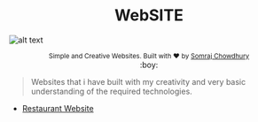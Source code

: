 <h1 align="center">WebSITE</h1>

![alt text](https://www.flaticon.com/free-icon/html-5_919827 "HTML")

<div align="center">
  <sub>Simple and Creative Websites. Built with ❤︎ by
  <a href="https://github.com/somrajchowdhury">Somraj Chowdhury</a> 
</div>
  
<div align="center">
  :boy:
</div>

> Websites that i have built with my creativity and very basic understanding of the required technologies.

- [Restaurant Website](#estaurant)
